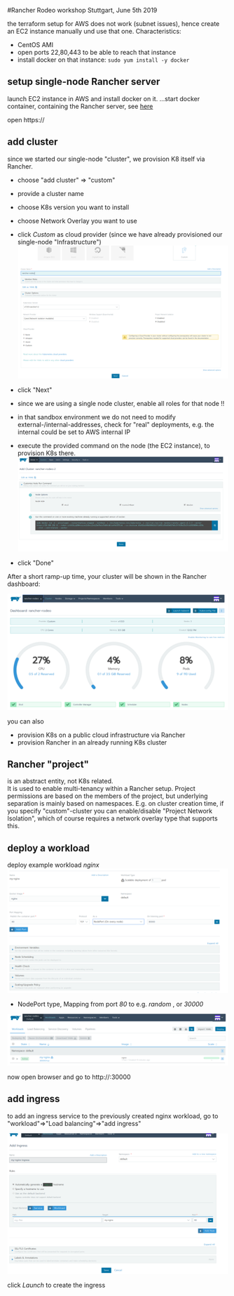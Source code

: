 #Rancher Rodeo workshop Stuttgart, June 5th 2019

the terraform setup for AWS does not work (subnet issues), hence create an EC2 instance manually und use that one. Characteristics:
* CentOS AMI
* open ports 22,80,443 to be able to reach that instance
* install docker on that instance: ```sudo yum install -y docker```


## setup single-node Rancher server
launch EC2 instance in AWS and install docker on it.
...start docker container, containing the Rancher server, see [here](./guide/deploying-rancher-server.md)

open https://<rancher-server-ip>

## add cluster
since we started our single-node "cluster", we provision K8 itself via Rancher.  
- choose "add cluster" => "custom"
- provide a cluster name  
- choose K8s version you want to install
- choose Network Overlay you want to use
- click _Custom_ as cloud provider (since we have already provisioned our single-node "Infrastructure")
![screenshot1](pics/create-cluster-1.png)
- click "Next"

- since we are using a single node cluster, enable all roles for that node !!
- in that sandbox environment we do not need to modify external-/internal-addresses, check for "real" deployments, e.g. the internal could be set to AWS internal IP
- execute the provided command on the node (the EC2 instance), to provision K8s there.
![screenshot2](pics/create-cluster-2.png)
- click "Done"


After a short ramp-up time, your cluster will be shown in the Rancher dashboard:

![rancher-dashboard](pics/rancher-dashboard.png)

you can also
* provision K8s on a public cloud infrastructure via Rancher
* provision Rancher in an already running K8s cluster

## Rancher "project"
is an abstract entity, not K8s related.  
It is used to enable multi-tenancy within a Rancher setup. Project permissions are based on the members of the project, but underlying separation is mainly based on namespaces. E.g. on cluster creation time, if you specify "custom"-cluster you can enable/disable "Project Network Isolation", which of course requires a network overlay type that supports this.

## deploy a workload
deploy example workload _nginx_  
![workload-nginx](pics/deploy-workload.png)

* NodePort type, Mapping from port *80* to e.g. _random_ , or _30000_

![workload-done](pics/deploy-workload-2.png)

now open browser and go to http://<your-instance-public-ip>:30000


## add ingress
to add an ingress service to the previously created nginx workload, go to "workload"=>"Load balancing"=>"add ingress"   

![nginx-ingress](pics/ingress-1.png)

click _Launch_ to create the ingress


